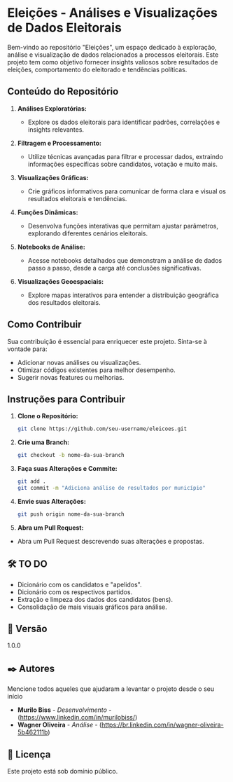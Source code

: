 # Eleições - Análises e Visualizações de Dados Eleitorais

Bem-vindo ao repositório "Eleições", um espaço dedicado à exploração, análise e visualização de dados relacionados a processos eleitorais. Este projeto tem como objetivo fornecer insights valiosos sobre resultados de eleições, comportamento do eleitorado e tendências políticas.

## Conteúdo do Repositório

1. **Análises Exploratórias:**
   - Explore os dados eleitorais para identificar padrões, correlações e insights relevantes.
  
2. **Filtragem e Processamento:**
   - Utilize técnicas avançadas para filtrar e processar dados, extraindo informações específicas sobre candidatos, votação e muito mais.

3. **Visualizações Gráficas:**
   - Crie gráficos informativos para comunicar de forma clara e visual os resultados eleitorais e tendências.

4. **Funções Dinâmicas:**
   - Desenvolva funções interativas que permitam ajustar parâmetros, explorando diferentes cenários eleitorais.

5. **Notebooks de Análise:**
   - Acesse notebooks detalhados que demonstram a análise de dados passo a passo, desde a carga até conclusões significativas.

6. **Visualizações Geoespaciais:**
   - Explore mapas interativos para entender a distribuição geográfica dos resultados eleitorais.

## Como Contribuir

Sua contribuição é essencial para enriquecer este projeto. Sinta-se à vontade para:

- Adicionar novas análises ou visualizações.
- Otimizar códigos existentes para melhor desempenho.
- Sugerir novas features ou melhorias.

## Instruções para Contribuir

1. **Clone o Repositório:**
   ```bash
   git clone https://github.com/seu-username/eleicoes.git

2. **Crie uma Branch:**
   ```bash
   git checkout -b nome-da-sua-branch   

3. **Faça suas Alterações e Commite:**
   ```bash
   git add .
   git commit -m "Adiciona análise de resultados por município"    

4. **Envie suas Alterações:**
   ```bash
   git push origin nome-da-sua-branch

5. **Abra um Pull Request:**
- Abra um Pull Request descrevendo suas alterações e propostas.


## 🛠️ TO DO

- Dicionário com os candidatos e "apelidos".
- Dicionário com os respectivos partidos.
- Extração e limpeza dos dados dos candidatos (bens).
- Consolidação de mais visuais gráficos para análise.

## 📌 Versão

1.0.0

## ✒️ Autores

Mencione todos aqueles que ajudaram a levantar o projeto desde o seu início

* **Murilo Biss** - *Desenvolvimento* - (https://www.linkedin.com/in/murilobiss/)
* **Wagner Oliveira** - *Análise* - (https://br.linkedin.com/in/wagner-oliveira-5b462111b)

## 📄 Licença

Este projeto está sob domínio público.